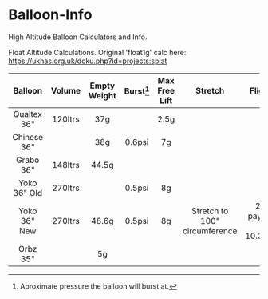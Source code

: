 # Balloon-Info
 High Altitude Balloon Calculators and Info.
 
 Float Altitude Calculations.  Original 'float1g' calc here:  https://ukhas.org.uk/doku.php?id=projects:splat
 
|Balloon|Volume|Empty Weight|Burst[^1]|Max Free Lift|Stretch|Flights|
|:-----:|:----:|:----------:|:---:|:-----------:|:-----:|:-----:|
|Qualtex 36"|120ltrs|37g| |2.5g| | |
|Chinese 36"|	|38g|0.6psi|7g| | |			
|Grabo 36"|148ltrs|44.5g| | | | |	|				
|Yoko 36" Old|270ltrs|	|0.5psi|8g| | |			
|Yoko 36" New|270ltrs|48.6g|0.5psi|8g|Stretch to 100" circumference|28g payload - 10.3KM+
|Orbz 35"| |5g|

[^1]:Aproximate pressure the balloon will burst at.

